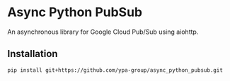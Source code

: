 # Async Python PubSub

An asynchronous library for Google Cloud Pub/Sub using aiohttp.

## Installation

```bash
pip install git+https://github.com/ypa-group/async_python_pubsub.git 